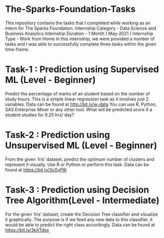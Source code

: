 # The-Sparks-Foundation-Tasks
This repository contains the tasks that I completed while working as an intern for The Sparks Foundation.
Internship Category - Data Science and Business Analytics
Internship Duration - 1 Month ( May-2021 )
Internship Type - Work from Home
In this internship, we were provided a number of tasks and I was able to successfully complete three tasks within the given time-frame.

# Task-1 : Prediction using Supervised ML (Level - Beginner)

Predict the percentage of marks of an student based on the number of study hours.
This is a simple linear regression task as it involves just 2 variables.
Data can be found at http://bit.ly/w-data
You can use R, Python, SAS Enterprise Miner or any other tool.
What will be predicted score if a student studies for 9.25 hrs/ day?

# Task-2 : Prediction using Unsupervised ML (Level - Beginner)

From the given ‘Iris’ dataset, predict the optimum number of clusters and represent it visually.
Use R or Python or perform this task.
Data can be found at https://bit.ly/3cGyP8j

# Task-3 : Prediction using Decision Tree Algorithm(Level - Intermediate)

For the given ‘Iris’ dataset, create the Decision Tree classifier and visualize it graphically.
The purpose is if we feed any new data to this classifier, it would be able to predict the right class accordingly.
Data can be found at https://bit.ly/3kXTdox
